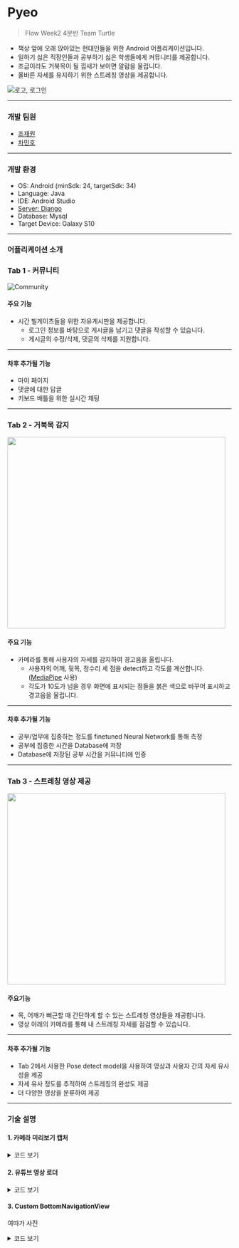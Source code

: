# Pyeo

>Flow Week2 4분반 Team Turtle


* 책상 앞에 오래 앉아있는 현대인들을 위한 Android 어플리케이션입니다.
* 일하기 싫은 직장인들과 공부하기 싫은 학생들에게 커뮤니티를 제공합니다.
* 조금이라도 거북목이 될 낌새가 보이면 알람을 울립니다.
* 올바른 자세를 유지하기 위한 스트레칭 영상을 제공합니다.

![로고, 로그인](https://github.com/chojaework/MadCamp-Week2/assets/121816472/a8509543-1050-404b-84e0-5ebd5ba9e9c2)

***
### 개발 팀원
* [조재원](https://github.com/chojaework)
* [차민호](https://github.com/Cha-Minho)
***

### 개발 환경
* OS: Android (minSdk: 24, targetSdk: 34)
* Language: Java
* IDE: Android Studio
* [Server: Django](https://github.com/Cha-Minho/week2_server)
* Database: Mysql
* Target Device: Galaxy S10
***

### 어플리케이션 소개
### Tab 1 - 커뮤니티

![Community](https://github.com/chojaework/MadCamp-Week2/assets/121816472/7089d9ff-e2e9-436f-9b61-62e0ebc81b9e)


#### 주요 기능
* 시간 빌게이츠들을 위한 자유게시판을 제공합니다.
  * 로그인 정보를 바탕으로 게시글을 남기고 댓글을 작성할 수 있습니다.
  * 게시글의 수정/삭제, 댓글의 삭제를 지원합니다.
***
#### 차후 추가될 기능
* 마이 페이지
* 댓글에 대한 답글
* 키보드 배틀을 위한 실시간 채팅
***

### Tab 2 - 거북목 감지

<img src = "https://github.com/chojaework/MadCamp-Week2/assets/121816472/ff7070ed-9353-43cc-b679-8b64a9ce1107" width="490" height="430">


#### 주요 기능
* 카메라를 통해 사용자의 자세를 감지하여 경고음을 울립니다.
  * 사용자의 어깨, 뒷목, 정수리 세 점을 detect하고 각도를 계산합니다. ([MediaPipe](https://github.com/spmallick/learnopencv/tree/master/Posture-analysis-system-using-MediaPipe-Pose) 사용)
  * 각도가 10도가 넘을 경우 화면에 표시되는 점들을 붉은 색으로 바꾸어 표시하고 경고음을 울립니다.
***
#### 차후 추가될 기능
* 공부/업무에 집중하는 정도를 finetuned Neural Network를 통해 측정
* 공부에 집중한 시간을 Database에 저장
* Database에 저장된 공부 시간을 커뮤니티에 인증
***

### Tab 3 - 스트레칭 영상 제공

<img src = "https://github.com/chojaework/MadCamp-Week2/assets/121816472/73c11da4-e8cd-45ba-a3ac-037f29593946" width="490" height="430">


#### 주요기능
* 목, 어깨가 뻐근할 때 간단하게 할 수 있는 스트레칭 영상들을 제공합니다.
* 영상 아래의 카메라를 통해 내 스트레칭 자세를 점검할 수 있습니다.
***
#### 차후 추가될 기능
* Tab 2에서 사용한 Pose detect model을 사용하여 영상과 사용자 간의 자세 유사성을 제공
* 자세 유사 정도를 추적하여 스트레칭의 완성도 제공
* 더 다양한 영상을 분류하여 제공
***
### 기술 설명
#### 1. 카메라 미리보기 캡처
<details>
  <summary> 코드 보기 </summary>

```java
public class CameraSurfaceView extends SurfaceView implements SurfaceHolder.Callback{
    SurfaceHolder holder;
    Camera camera = null;
    public CameraSurfaceView(Context context) {
        super(context);
        init(context);
    }

    public CameraSurfaceView(Context context, AttributeSet attrs) {
        super(context, attrs);
        init(context);
    }

    private void init(Context context){
        //초기화를 위한 메소드
        holder = getHolder();
        holder.addCallback(this);
    }

    @Override
    public void surfaceCreated(SurfaceHolder surfaceHolder) {
        //만들어지는시점
        camera  = Camera.open(Camera.CameraInfo.CAMERA_FACING_FRONT);//카메라 객체 참조
        try{
            camera.setPreviewDisplay(holder);
        }catch (Exception e){
            e.printStackTrace();
        }
    }

    @Override
    public void surfaceChanged(SurfaceHolder surfaceHolder, int i, int i1, int i2) {
        //변경
        camera.startPreview(); //렌즈로 부터 들어오는 영상을 뿌려줌
        camera.stopPreview();
        camera.setDisplayOrientation(90);//카메라 미리보기 오른쪽 으로 90 도회전
        camera.startPreview();

    }

    @Override
    public void surfaceDestroyed(SurfaceHolder surfaceHolder) {
        //소멸
        camera.stopPreview();//미리보기중지
        camera.release();
        camera = null;
    }

    public boolean capture(Camera.PictureCallback callback){
        if(camera != null){
            camera.takePicture(null,null,callback);
            return true;
        }
        else{
            return false;
        }
    }
}
```

</details>

#### 2. 유튜브 영상 로더
<details>
  <summary> 코드 보기 </summary>

    YouTubePlayerView youTubePlayerView = findViewById(R.id.youtube_player_view);
    getLifecycle().addObserver(youTubePlayerView);
  
    youTubePlayerView.addYouTubePlayerListener(new AbstractYouTubePlayerListener() {
        @Override
        public void onReady(@NonNull YouTubePlayer youTubePlayer) {
            super.onReady(youTubePlayer);
            String videoId = "S0Q4gqBUs7c";
            youTubePlayer.loadVideo(videoId, 0);
        }
    });
    
</details>

#### 3. Custom BottomNavigationView
여따가 사진
<details>
  <summary> 코드 보기 </summary>

  ```java
  public class CustomBottomNavigationView extends BottomNavigationView {
      private Path mPath = new Path();
      private Paint mPaint = new Paint();
  
      private static final int CURVE_CIRCLE_RADIUS = 190 / 2;
  
      private Point mFirstCurveStartPoint = new Point();
      private Point mFirstCurveEndPoint = new Point();
      private Point mFirstCurveControlPoint1 = new Point();
      private Point mFirstCurveControlPoint2 = new Point();
  
      private Point mSecondCurveStartPoint = new Point();
      private Point mSecondCurveEndPoint = new Point();
      private Point mSecondCurveControlPoint1 = new Point();
      private Point mSecondCurveControlPoint2 = new Point();
  
      private int mNavigationBarWidth = 0;
      private int mNavigationBarHeight = 0;
  
      public CustomBottomNavigationView(Context context) {
          super(context);
          init();
      }
  
      public CustomBottomNavigationView(Context context, AttributeSet attrs) {
          super(context, attrs);
          init();
      }
  
      public CustomBottomNavigationView(Context context, AttributeSet attrs, int defStyleAttr) {
          super(context, attrs, defStyleAttr);
          init();
      }
  
      private void init() {
          mPaint.setStyle(Paint.Style.FILL_AND_STROKE);
          mPaint.setColor(ContextCompat.getColor(getContext(), R.color.black));
          setBackgroundColor(Color.TRANSPARENT);
      }
  
      @Override
      protected void onSizeChanged(int w, int h, int oldw, int oldh) {
          super.onSizeChanged(w, h, oldw, oldh);
  
          mNavigationBarWidth = getWidth();
          mNavigationBarHeight = getHeight();
  
          mFirstCurveStartPoint.set(mNavigationBarWidth / 2 - CURVE_CIRCLE_RADIUS * 2 - CURVE_CIRCLE_RADIUS / 3, 0);
          mFirstCurveEndPoint.set(mNavigationBarWidth / 2, CURVE_CIRCLE_RADIUS + CURVE_CIRCLE_RADIUS / 4);
          mSecondCurveStartPoint = mFirstCurveEndPoint;
          mSecondCurveEndPoint.set(mNavigationBarWidth / 2 + CURVE_CIRCLE_RADIUS * 2 + CURVE_CIRCLE_RADIUS / 3, 0);
  
          mFirstCurveControlPoint1.set(mFirstCurveStartPoint.x + CURVE_CIRCLE_RADIUS + CURVE_CIRCLE_RADIUS / 4, mFirstCurveStartPoint.y);
          mFirstCurveControlPoint2.set(mFirstCurveEndPoint.x - CURVE_CIRCLE_RADIUS * 2 + CURVE_CIRCLE_RADIUS, mFirstCurveEndPoint.y);
  
          mSecondCurveControlPoint1.set(mSecondCurveStartPoint.x + CURVE_CIRCLE_RADIUS * 2 - CURVE_CIRCLE_RADIUS, mSecondCurveStartPoint.y);
          mSecondCurveControlPoint2.set(mSecondCurveEndPoint.x - (CURVE_CIRCLE_RADIUS + CURVE_CIRCLE_RADIUS / 4), mSecondCurveEndPoint.y);
  
          mPath.reset();
          mPath.moveTo(0F, 0F);
          mPath.lineTo(mFirstCurveStartPoint.x, mFirstCurveStartPoint.y);
  
          mPath.cubicTo(mFirstCurveControlPoint1.x, mFirstCurveControlPoint1.y, mFirstCurveControlPoint2.x, mFirstCurveControlPoint2.y, mFirstCurveEndPoint.x, mFirstCurveEndPoint.y);
  
          mPath.cubicTo(mSecondCurveControlPoint1.x, mSecondCurveControlPoint1.y, mSecondCurveControlPoint2.x, mSecondCurveControlPoint2.y, mSecondCurveEndPoint.x, mSecondCurveEndPoint.y);
  
          mPath.lineTo(mNavigationBarWidth, 0F);
          mPath.lineTo(mNavigationBarWidth, mNavigationBarHeight);
          mPath.lineTo(0F, mNavigationBarHeight);
          mPath.close();
      }
  
      @Override
      protected void onDraw(Canvas canvas) {
          super.onDraw(canvas);
          canvas.drawPath(mPath, mPaint);
      }
  }
  ```

</details>
